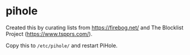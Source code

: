 # pihole
Created this by curating lists from https://firebog.net/ and The Blocklist Project (https://www.tspprs.com/).

Copy this to `/etc/pihole/` and restart PiHole.
